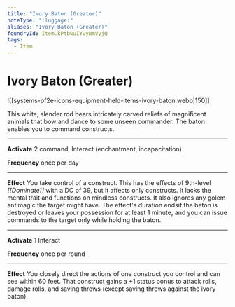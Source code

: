 ```yaml
---
title: "Ivory Baton (Greater)"
noteType: ":luggage:"
aliases: "Ivory Baton (Greater)"
foundryId: Item.kPtbwuIYvyNmVyjQ
tags:
  - Item
---
```


# Ivory Baton (Greater)
![[systems-pf2e-icons-equipment-held-items-ivory-baton.webp|150]]

This white, slender rod bears intricately carved reliefs of magnificent animals that bow and dance to some unseen commander. The baton enables you to command constructs.

* * *

**Activate** 2 command, Interact (enchantment, incapacitation)

**Frequency** once per day

* * *

**Effect** You take control of a construct. This has the effects of 9th-level _[[Dominate]]_ with a DC of 39, but it affects only constructs. It lacks the mental trait and functions on mindless constructs. It also ignores any golem antimagic the target might have. The effect's duration endsif the baton is destroyed or leaves your possession for at least 1 minute, and you can issue commands to the target only while holding the baton.

* * *

**Activate** 1 Interact

**Frequency** once per round

* * *

**Effect** You closely direct the actions of one construct you control and can see within 60 feet. That construct gains a +1 status bonus to attack rolls, damage rolls, and saving throws (except saving throws against the ivory baton).



